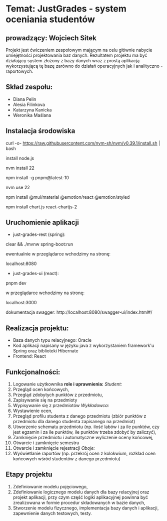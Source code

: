 # Temat: JustGrades - system oceniania studentów
## prowadzący: Wojciech Sitek
Projekt jest ćwiczeniem zespołowym mającym na celu głównie nabycie umiejętności projektowania baz danych. Rezultatem projektu ma być działający system złożony z bazy danych wraz z prostą aplikacją wykorzystującą tę bazę zarówno do działań operacyjnych jak i analityczno - raportowych.

## Skład zespołu:
* Diana Pelin
* Alesia Filinkova
* Katarzyna Kanicka
* Weronika Maślana

## Instalacja środowiska
curl -o- https://raw.githubusercontent.com/nvm-sh/nvm/v0.39.1/install.sh | bash

install node.js

nvm install 22

npm install -g pnpm@latest-10

nvm use 22

npm install @mui/material @emotion/react @emotion/styled

npm install chart.js react-chartjs-2

## Uruchomienie aplikacji
* just-grades-rest (spring):

 clear && ./mvnw spring-boot:run

ewentualnie w przeglądarce wchodzimy na stronę:

 localhost:8080

* just-grades-ui (react):

 pnpm dev

w przeglądarce wchodzimy na stronę:

 localhost:3000

dokumentacja swagger: http://localhost:8080/swagger-ui/index.html#/   

## Realizacja projektu:
* Baza danych typu relacyjnego: Oracle
* Kod aplikacji napisany w języku java z wykorzystaniem framework'u Spring oraz biblioteki Hibernate
* Frontend: React

## Funkcjonalności:
1. Logowanie użytkownika
**role i uprawnienia:**
*Student:*
2. Przegląd ocen końcowych,
3. Przegląd zdobytych punktów z przedmiotu,
4. Zapisywanie się na przedmioty
5. Wypisywanie się z przedmiotów
*Wykładowca:*
6. Wystawienie ocen,
7. Przegląd profilu studenta z danego przedmiotu (zbiór punktów z przedmiotu dla danego studenta zapisanego na przedmiot)
8. Utworzenie schematu przedmiotu (np. ilość labów i za ile punktów, czy jest egzamin i za ile punktów, ile punktów trzeba zdobyć by zaliczyć),
9. Zamknięcie przedmiotu i automatyczne wyliczenie oceny końcowej,
10. Otwarcie i zamknięcie semestru
11. Otwarcie i zamknięcie rejestracji
*Oboje:*
12. Wyświetlanie raportów (np. przekrój ocen z kolokwium, rozkład ocen końcowych wśród studentów z danego przedmiotu)


## Etapy projektu
1. Zdefiniowanie modelu pojęciowego,
2. Zdefiniowanie logicznego modelu danych dla bazy relacyjnej oraz projekt aplikacji, przy czym część logiki aplikacyjnej powinna być zrealizowana w formie procedur składowanych w bazie danych,
3. Stworzenie modelu fizycznego, implementacja bazy danych i aplikacji, zapewnienie danych testowych, testy.

